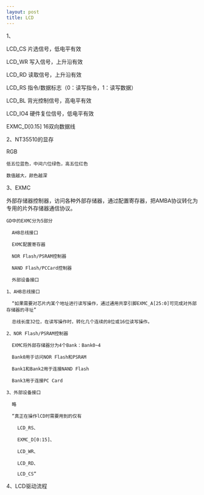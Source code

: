 ```yaml
---
layout: post
title: LCD
---
```

1、

  LCD_CS   片选信号，低电平有效

  LCD_WR 写入信号，上升沿有效

  LCD_RD  读取信号，上升沿有效

  LCD_RS  指令/数据标志（0：读写指令，1：读写数据）

  LCD_BL  背光控制信号，高电平有效

  LCD_IO4 硬件复位信号，低电平有效

  EXMC_D[0.15]   16双向数据线

2、NT35510的显存

  RGB

    低五位蓝色，中间六位绿色，高五位红色

    数值越大，颜色越深

3、EXMC

  外部存储器控制器，访问各种外部存储器，通过配置寄存器，把AMBA协议转化为专用的片外存储器通信协议。

    GD中的EXMC分为5部分

      AHB总线接口

      EXMC配置寄存器

      NOR Flash/PSRAM控制器

      NAND Flash/PCCard控制器

      外部设备接口

    1、AHB总线接口

      “如果需要对芯片内某个地址进行读写操作，通过通用共享引脚EXMC_A[25:0]可完成对外部存储器的寻址”

      总线长度32位，在读写操作时，转化几个连续的8位或16位读写操作。

    2、NOR Flash/PSRAM控制器

      EXMC将外部存储器分为4个Bank：Bank0~4

      Bank0用于访问NOR Flash和PSRAM

      Bank1和Bank2用于连接NAND Flash

      Bank3用于连接PC Card

    3、外部设备接口

      略

      “真正在操作lCD时需要用到的仅有

        LCD_RS、

        EXMC_D[0:15]、

        LCD_WR、

        LCD_RD、

        LCD_CS”

4、LCD驱动流程

  



